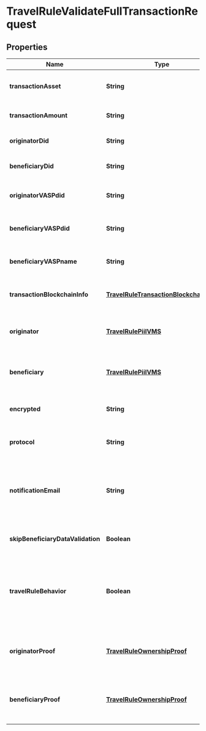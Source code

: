 

# TravelRuleValidateFullTransactionRequest


## Properties

| Name | Type | Description | Notes |
|------------ | ------------- | ------------- | -------------|
|**transactionAsset** | **String** | The asset involved in the transaction |  [optional] |
|**transactionAmount** | **String** | The amount of the transaction |  [optional] |
|**originatorDid** | **String** | The DID of the transaction originator |  [optional] |
|**beneficiaryDid** | **String** | The DID of the transaction beneficiary |  [optional] |
|**originatorVASPdid** | **String** | The VASP ID of the transaction originator |  [optional] |
|**beneficiaryVASPdid** | **String** | The VASP ID of the transaction beneficiary |  [optional] |
|**beneficiaryVASPname** | **String** | The name of the VASP acting as the beneficiary |  [optional] |
|**transactionBlockchainInfo** | [**TravelRuleTransactionBlockchainInfo**](TravelRuleTransactionBlockchainInfo.md) | Information about the blockchain transaction |  [optional] |
|**originator** | [**TravelRulePiiIVMS**](TravelRulePiiIVMS.md) | Information about the originator of the transaction |  |
|**beneficiary** | [**TravelRulePiiIVMS**](TravelRulePiiIVMS.md) | Information about the beneficiary of the transaction |  |
|**encrypted** | **String** | Encrypted data related to the transaction |  [optional] |
|**protocol** | **String** | The protocol used to perform the travel rule |  [optional] |
|**notificationEmail** | **String** | The email address where a notification should be sent upon completion of the travel rule |  [optional] |
|**skipBeneficiaryDataValidation** | **Boolean** | Whether to skip validation of beneficiary data |  [optional] |
|**travelRuleBehavior** | **Boolean** | Whether to check if the transaction is a TRAVEL_RULE in the beneficiary VASP&#39;s jurisdiction |  [optional] |
|**originatorProof** | [**TravelRuleOwnershipProof**](TravelRuleOwnershipProof.md) | Ownership proof related to the originator of the transaction |  [optional] |
|**beneficiaryProof** | [**TravelRuleOwnershipProof**](TravelRuleOwnershipProof.md) | Ownership proof related to the beneficiary of the transaction |  [optional] |



